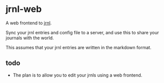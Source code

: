 
# jrnl-web

A web frontend to [jrnl](https://github.com/maebert/jrnl).

Sync your jrnl entries and config file to a server, and use this to share your journals with the world.

This assumes that your jrnl entries are written in the markdown format.

## todo

* The plan is to allow you to edit your jrnls using a web frontend.
